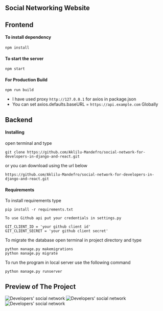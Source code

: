 ## Social Networking Website 
## Frontend
#### To install dependency

```
npm install
```

#### To start the server

```
npm start
```

#### For Production Build

```
npm run build
```

- I have used proxy `http://127.0.0.1` for axios in package.json
- You can set axios.defaults.baseURL = `https://api.example.com` Globally

## Backend

#### Installing

open terminal and type

```
git clone https://github.com/Aklilu-Mandefro/social-network-for-developers-in-django-and-react.git
```

or you can download using the url below

```
https://github.com/Aklilu-Mandefro/social-network-for-developers-in-django-and-react.git
```

#### Requirements

To install requirements type

```
pip install -r requirements.txt
```

`To use Github api put your credentials in settings.py`

```
GIT_CLIENT_ID = 'your github client id'
GIT_CLIENT_SECRET = 'your github client secret'
```

To migrate the database open terminal in project directory and type

```
python manage.py makemigrations
python manage.py migrate
```

To run the program in local server use the following command

```
python manage.py runserver
```

## Preview of The Project

<img src="https://i.imgur.com/wlFYtXD.png" alt="Developers' social network"/>

<img src="https://i.imgur.com/1IWXvry.png" alt="Developers' social network"/>

<img src="https://i.imgur.com/qqOSKpQ.png" alt="Developers' social network"/>
